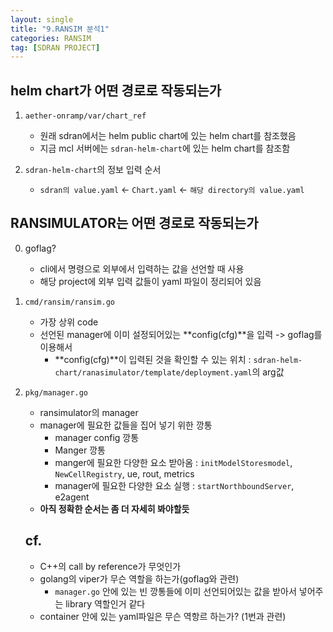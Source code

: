 ```yaml
---
layout: single
title: "9.RANSIM 분석1"
categories: RANSIM
tag: [SDRAN PROJECT]
---
```


## helm chart가 어떤 경로로 작동되는가

1. `aether-onramp/var/chart_ref`
    - 원래 sdran에서는 helm public chart에 있는 helm chart를 참조했음
    - 지금 mcl 서버에는 `sdran-helm-chart`에 있는 helm chart를 참조함

2. `sdran-helm-chart`의 정보 입력 순서
    - `sdran의 value.yaml` <- `Chart.yaml` <- `해당 directory의 value.yaml`


## RANSIMULATOR는 어떤 경로로 작동되는가

0. goflag?
    - cli에서 명령으로 외부에서 입력하는 값을 선언할 때 사용
    - 해당 project에 외부 입력 값들이 yaml 파일이 정리되어 있음


1. `cmd/ransim/ransim.go`
    - 가장 상위 code
    - 선언된 manager에 이미 설정되어있는 **config(cfg)**을 입력 -> goflag를 이용해서 
        - **config(cfg)**이 입력된 것을 확인할 수 있는 위치 : `sdran-helm-chart/ranasimulator/template/deployment.yaml`의 arg값


2. `pkg/manager.go`
    - ransimulator의 manager
    - manager에 필요한 값들을 집어 넣기 위한 깡통
        - manager config 깡통
        - Manger 깡통 
        - manger에 필요한 다양한 요소 받아옴 : `initModelStoresmodel`, `NewCellRegistry`, ue, rout, metrics
        - manager에 필요한 다양한 요소 실행 : `startNorthboundServer`, e2agent
    - **아직 정확한 순서는 좀 더 자세히 봐야할듯**



    ## cf.
    - C++의 call by reference가 무엇인가
    - golang의 viper가 무슨 역할을 하는가(goflag와 관련)
        - `manager.go` 안에 있는 빈 깡통들에 이미 선언되어있는 값을 받아서 넣어주는 library 역할인거 같다
    - container 안에 있는 yaml파일은 무슨 역항르 하는가? (1번과 관련)


